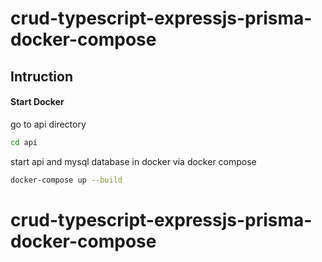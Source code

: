 # crud-typescript-expressjs-prisma-docker-compose

## Intruction


#### Start Docker 

go to api directory

```bash
cd api
```

start api and mysql database in docker via docker compose

```bash
docker-compose up --build
```
# crud-typescript-expressjs-prisma-docker-compose
